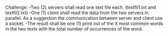 Challenge:
-Two (2) servers shall read one text file each. (textfil1.txt and textfil2.txt)
-One (1) client shall read the data from the two servers in parallel.
As a suggestion the communication between server and client use a socket.
-The result shall be one (1) print out of the X most common words in the two texts with the total number of occurrences of the word. 
